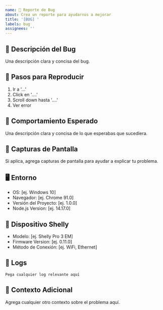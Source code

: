 ```yaml
---
name: 🐛 Reporte de Bug
about: Crea un reporte para ayudarnos a mejorar
title: '[BUG] '
labels: bug
assignees: ''
---
```


## 📝 Descripción del Bug
Una descripción clara y concisa del bug.

## 🔄 Pasos para Reproducir
1. Ir a '...'
2. Click en '....'
3. Scroll down hasta '....'
4. Ver error

## 🎯 Comportamiento Esperado
Una descripción clara y concisa de lo que esperabas que sucediera.

## 📸 Capturas de Pantalla
Si aplica, agrega capturas de pantalla para ayudar a explicar tu problema.

## 🖥️ Entorno
- OS: [ej. Windows 10]
- Navegador: [ej. Chrome 91.0]
- Versión del Proyecto: [ej. 1.0.0]
- Node.js Version: [ej. 14.17.0]

## 📱 Dispositivo Shelly
- Modelo: [ej. Shelly Pro 3 EM]
- Firmware Version: [ej. 0.11.0]
- Método de Conexión: [ej. WiFi, Ethernet]

## 📄 Logs
```
Pega cualquier log relevante aquí
```

## 💭 Contexto Adicional
Agrega cualquier otro contexto sobre el problema aquí.
